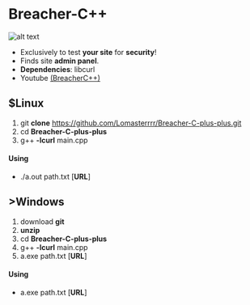 # Breacher-C++
![alt text](https://i.imgur.com/dlrK9wC.png)

 - Exclusively to test **your site** for **security**!
 - Finds site **admin panel**.
 - **Dependencies**: libcurl
 - Youtube [(BreacherC++)](https://www.youtube.com/watch?v=9Ub2IVFhZFE)
 
## $Linux
1.  git **clone** https://github.com/Lomasterrrr/Breacher-C-plus-plus.git
2.  cd **Breacher-C-plus-plus**
3.  g++ **-lcurl** main.cpp

#### Using
 - ./a.out path.txt [**URL**]


## >Windows
1. download **git**
2. **unzip**
3. cd **Breacher-C-plus-plus**
4. g++ **-lcurl** main.cpp
5. a.exe path.txt [**URL**]

#### Using
 -  a.exe path.txt [**URL**]
